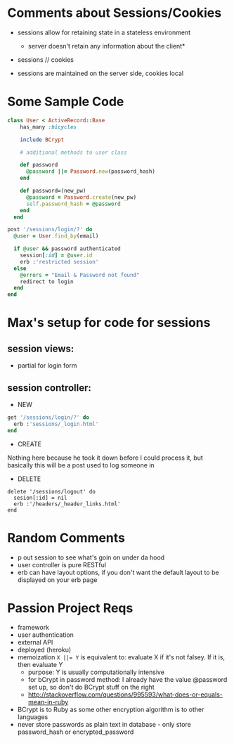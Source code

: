 # Comments about Sessions/Cookies

* sessions allow for retaining state in a stateless environment
  * server doesn't retain any information about the client*

* sessions // cookies

* sessions are maintained on the server side, cookies local

# Some Sample Code

```ruby
class User < ActiveRecord::Base
    has_many :bicycles

    include BCrypt

    # additional methods to user class

    def password
      @password ||= Password.new(password_hash)
    end

    def password=(new_pw)
      @password = Password.create(new_pw)
      self.password_hash = @password
    end
  end
```

```ruby
post '/sessions/login/?' do
  @user = User.find_by(email)

  if @user && password authenticated
    session[:id] = @user.id
    erb :'restricted session'
  else
    @errors = "Email & Password not found"
    redirect to login
  end
end
```

# Max's setup for code for sessions

## session views:

* partial for login form

## session controller:

* NEW

```ruby
get '/sessions/login/?' do
  erb :'sessions/_login.html'
end
``` 

* CREATE

Nothing here because he took it down before I could process it, but basically this will be a post used to log someone in

* DELETE

```
delete '/sessions/logout' do 
  sesion[:id] = nil
  erb :'/headers/_header_links.html'
end
```

# Random Comments

* p out session to see what's goin on under da hood
* user controller is pure RESTful
* erb can have layout options, if you don't want the default layout to be displayed on your erb page

# Passion Project Reqs
* framework
* user authentication
* external API
* deployed (heroku)
* memoization `X ||= Y` is equivalent to: evaluate X if it's not falsey. If it is, then evaluate Y
  * purpose: Y is usually computationally intensive
  * for bCrypt in password method: I already have the value @password set up, so don't do BCrypt stuff on the right
  * http://stackoverflow.com/questions/995593/what-does-or-equals-mean-in-ruby
* BCrypt is to Ruby as some other encryption algorithm is to other languages
* never store passwords as plain text in database - only store password_hash or encrypted_password
